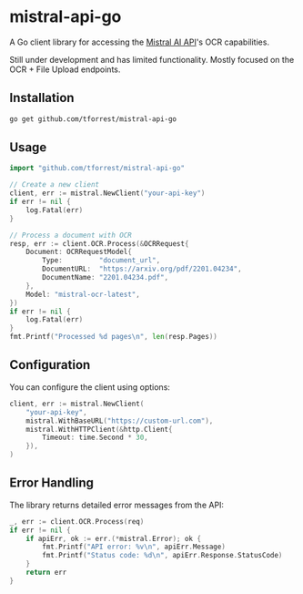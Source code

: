 # mistral-api-go

A Go client library for accessing the [Mistral AI API](https://docs.mistral.ai/)'s OCR capabilities.

Still under development and has limited functionality. Mostly focused on the OCR + File Upload endpoints.

## Installation

```bash
go get github.com/tforrest/mistral-api-go
```

## Usage

```go
import "github.com/tforrest/mistral-api-go"

// Create a new client
client, err := mistral.NewClient("your-api-key")
if err != nil {
    log.Fatal(err)
}

// Process a document with OCR
resp, err := client.OCR.Process(&OCRRequest{
    Document: OCRRequestModel{
        Type:         "document_url",
        DocumentURL:  "https://arxiv.org/pdf/2201.04234",
        DocumentName: "2201.04234.pdf",
    },
    Model: "mistral-ocr-latest",
})
if err != nil {
    log.Fatal(err)
}
fmt.Printf("Processed %d pages\n", len(resp.Pages))
```

## Configuration

You can configure the client using options:

```go
client, err := mistral.NewClient(
    "your-api-key",
    mistral.WithBaseURL("https://custom-url.com"),
    mistral.WithHTTPClient(&http.Client{
        Timeout: time.Second * 30,
    }),
)
```

## Error Handling

The library returns detailed error messages from the API:

```go
_, err := client.OCR.Process(req)
if err != nil {
    if apiErr, ok := err.(*mistral.Error); ok {
        fmt.Printf("API error: %v\n", apiErr.Message)
        fmt.Printf("Status code: %d\n", apiErr.Response.StatusCode)
    }
    return err
}
```
